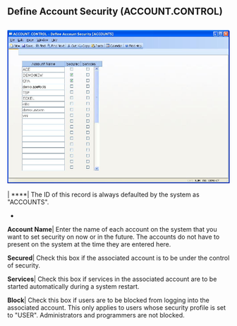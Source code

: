 ## Define Account Security (ACCOUNT.CONTROL)
<PageHeader />

##

![](./ACCOUNT-CONTROL-1.jpg)

| ****| The ID of this record is always defaulted by the system as "ACCOUNTS".

-  
**Account Name**|  Enter the name of each account on the system that you want
to set security on now or in the future. The accounts do not have to present
on the system at the time they are entered here.

**Secured**|  Check this box if the associated account is to be under the
control of security.

**Services**|  Check this box if services in the associated account are to be
started automatically during a system restart.

**Block**|  Check this box if users are to be blocked from logging into the
associated account. This only applies to users whose security profile is set
to "USER". Administrators and programmers are not blocked.

<badge text= "Version 8.10.57 " vertical="middle" /><PageFooter />
